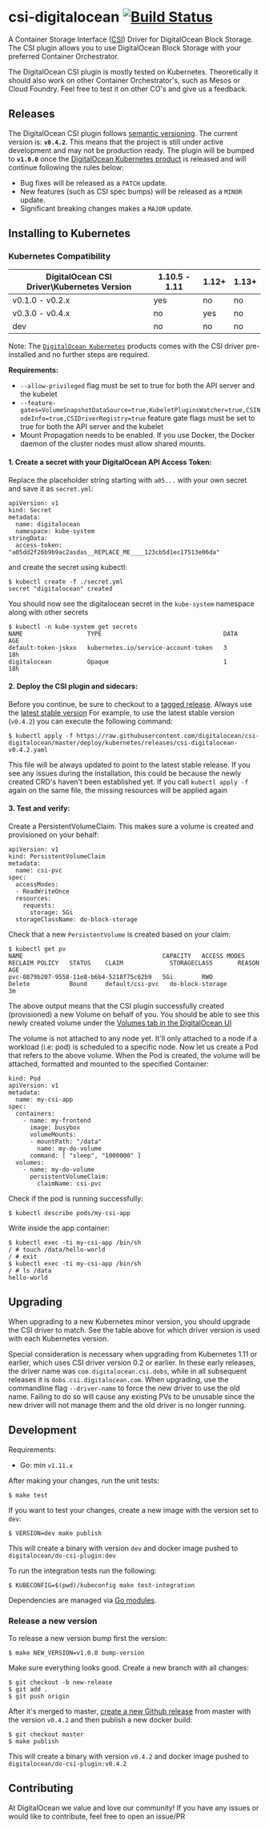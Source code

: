 # csi-digitalocean [![Build Status](https://travis-ci.org/digitalocean/csi-digitalocean.svg?branch=master)](https://travis-ci.org/digitalocean/csi-digitalocean)
A Container Storage Interface ([CSI](https://github.com/container-storage-interface/spec)) Driver for DigitalOcean Block Storage. The CSI plugin allows you to use DigitalOcean Block Storage with your preferred Container Orchestrator.

The DigitalOcean CSI plugin is mostly tested on Kubernetes. Theoretically it
should also work on other Container Orchestrator's, such as Mesos or
Cloud Foundry. Feel free to test it on other CO's and give us a feedback.

## Releases

The DigitalOcean CSI plugin follows [semantic versioning](https://semver.org/).
The current version is: **`v0.4.2`**. This means that the project is still
under active development and may not be production ready. The plugin will be
bumped to **`v1.0.0`** once the [DigitalOcean Kubernetes
product](https://www.digitalocean.com/products/kubernetes/) is released and
will continue following the rules below:

* Bug fixes will be released as a `PATCH` update.
* New features (such as CSI spec bumps) will be released as a `MINOR` update.
* Significant breaking changes makes a `MAJOR` update.


## Installing to Kubernetes

### Kubernetes Compatibility

| DigitalOcean CSI Driver\Kubernetes Version | 1.10.5 - 1.11 | 1.12+ | 1.13+ | 
|--------------------------------------|---------------|------|-------|
| v0.1.0 - v0.2.x                      | yes           | no   | no    |
| v0.3.0 - v0.4.x                      | no            | yes  | no    |
| dev                                  | no            | no   | no    |


Note: The [`DigitalOcean Kubernetes`](https://www.digitalocean.com/products/kubernetes/) products comes
with the CSI driver pre-installed and no further steps are required.

**Requirements:**

* `--allow-privileged` flag must be set to true for both the API server and the kubelet
* `--feature-gates=VolumeSnapshotDataSource=true,KubeletPluginsWatcher=true,CSINodeInfo=true,CSIDriverRegistry=true` feature gate flags must be set to true for both the API server and the kubelet
* Mount Propagation needs to be enabled. If you use Docker, the Docker daemon of the cluster nodes must allow shared mounts.


#### 1. Create a secret with your DigitalOcean API Access Token:

Replace the placeholder string starting with `a05...` with your own secret and
save it as `secret.yml`: 

```
apiVersion: v1
kind: Secret
metadata:
  name: digitalocean
  namespace: kube-system
stringData:
  access-token: "a05dd2f26b9b9ac2asdas__REPLACE_ME____123cb5d1ec17513e06da"
```

and create the secret using kubectl:

```
$ kubectl create -f ./secret.yml
secret "digitalocean" created
```

You should now see the digitalocean secret in the `kube-system` namespace along with other secrets

```
$ kubectl -n kube-system get secrets
NAME                  TYPE                                  DATA      AGE
default-token-jskxx   kubernetes.io/service-account-token   3         18h
digitalocean          Opaque                                1         18h
```

#### 2. Deploy the CSI plugin and sidecars:

Before you continue, be sure to checkout to a [tagged
release](https://github.com/digitalocean/csi-digitalocean/releases). Always use the [latest stable version](https://github.com/digitalocean/csi-digitalocean/releases/latest) 
For example, to use the latest stable version (`v0.4.2`) you can execute the following command:

```
$ kubectl apply -f https://raw.githubusercontent.com/digitalocean/csi-digitalocean/master/deploy/kubernetes/releases/csi-digitalocean-v0.4.2.yaml
```

This file will be always updated to point to the latest stable release. If you
see any issues during the installation, this could be because the newly created
CRD's haven't been established yet. If you call `kubectl apply -f` again on the
same file, the missing resources will be applied again


#### 3. Test and verify:

Create a PersistentVolumeClaim. This makes sure a volume is created and provisioned on your behalf:

```
apiVersion: v1
kind: PersistentVolumeClaim
metadata:
  name: csi-pvc
spec:
  accessModes:
  - ReadWriteOnce
  resources:
    requests:
      storage: 5Gi
  storageClassName: do-block-storage
```

Check that a new `PersistentVolume` is created based on your claim:

```
$ kubectl get pv
NAME                                       CAPACITY   ACCESS MODES   RECLAIM POLICY   STATUS    CLAIM             STORAGECLASS       REASON    AGE
pvc-0879b207-9558-11e8-b6b4-5218f75c62b9   5Gi        RWO            Delete           Bound     default/csi-pvc   do-block-storage             3m
```

The above output means that the CSI plugin successfully created (provisioned) a
new Volume on behalf of you. You should be able to see this newly created
volume under the [Volumes tab in the DigitalOcean UI](https://cloud.digitalocean.com/droplets/volumes)

The volume is not attached to any node yet. It'll only attached to a node if a
workload (i.e: pod) is scheduled to a specific node. Now let us create a Pod
that refers to the above volume. When the Pod is created, the volume will be
attached, formatted and mounted to the specified Container:

```
kind: Pod
apiVersion: v1
metadata:
  name: my-csi-app
spec:
  containers:
    - name: my-frontend
      image: busybox
      volumeMounts:
      - mountPath: "/data"
        name: my-do-volume
      command: [ "sleep", "1000000" ]
  volumes:
    - name: my-do-volume
      persistentVolumeClaim:
        claimName: csi-pvc 
```

Check if the pod is running successfully:


```
$ kubectl describe pods/my-csi-app
```

Write inside the app container:

```
$ kubectl exec -ti my-csi-app /bin/sh
/ # touch /data/hello-world
/ # exit
$ kubectl exec -ti my-csi-app /bin/sh
/ # ls /data
hello-world
```

## Upgrading

When upgrading to a new Kubernetes minor version, you should upgrade the CSI
driver to match. See the table above for which driver version is used with each
Kubernetes version.

Special consideration is necessary when upgrading from Kubernetes 1.11 or
earlier, which uses CSI driver version 0.2 or earlier. In these early releases,
the driver name was `com.digitalocean.csi.dobs`, while in all subsequent
releases it is `dobs.csi.digitalocean.com`. When upgrading, use the commandline
flag `--driver-name` to force the new driver to use the old name. Failing to do
so will cause any existing PVs to be unusable since the new driver will not
manage them and the old driver is no longer running.

## Development

Requirements:

* Go: min `v1.11.x`

After making your changes, run the unit tests: 

```
$ make test
```

If you want to test your changes, create a new image with the version set to `dev`:

```
$ VERSION=dev make publish
```

This will create a binary with version `dev` and docker image pushed to
`digitalocean/do-csi-plugin:dev`


To run the integration tests run the following:

```
$ KUBECONFIG=$(pwd)/kubeconfig make test-integration
```

Dependencies are managed via [Go modules](https://github.com/golang/go/wiki/Modules).

### Release a new version

To release a new version bump first the version:

```
$ make NEW_VERSION=v1.0.0 bump-version
```

Make sure everything looks good. Create a new branch with all changes:

```
$ git checkout -b new-release
$ git add .
$ git push origin
```

After it's merged to master, [create a new Github
release](https://github.com/digitalocean/csi-digitalocean/releases/new) from
master with the version `v0.4.2` and then publish a new docker build:

```
$ git checkout master
$ make publish
```

This will create a binary with version `v0.4.2` and docker image pushed to
`digitalocean/do-csi-plugin:v0.4.2`

## Contributing

At DigitalOcean we value and love our community! If you have any issues or
would like to contribute, feel free to open an issue/PR
